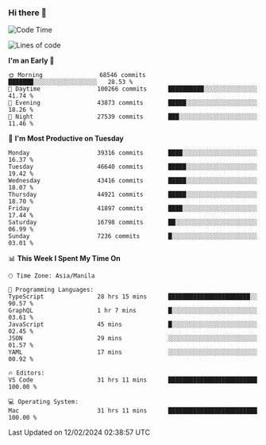 ### Hi there 👋

<!--START_SECTION:waka-->
![Code Time](http://img.shields.io/badge/Code%20Time-4%2C862%20hrs%2047%20mins-blue)

![Lines of code](https://img.shields.io/badge/From%20Hello%20World%20I%27ve%20Written-108.8%20million%20lines%20of%20code-blue)

**I'm an Early 🐤** 

```text
🌞 Morning                68546 commits       ███████░░░░░░░░░░░░░░░░░░   28.53 % 
🌆 Daytime                100266 commits      ██████████░░░░░░░░░░░░░░░   41.74 % 
🌃 Evening                43873 commits       █████░░░░░░░░░░░░░░░░░░░░   18.26 % 
🌙 Night                  27539 commits       ███░░░░░░░░░░░░░░░░░░░░░░   11.46 % 
```
📅 **I'm Most Productive on Tuesday** 

```text
Monday                   39316 commits       ████░░░░░░░░░░░░░░░░░░░░░   16.37 % 
Tuesday                  46640 commits       █████░░░░░░░░░░░░░░░░░░░░   19.42 % 
Wednesday                43416 commits       █████░░░░░░░░░░░░░░░░░░░░   18.07 % 
Thursday                 44921 commits       █████░░░░░░░░░░░░░░░░░░░░   18.70 % 
Friday                   41897 commits       ████░░░░░░░░░░░░░░░░░░░░░   17.44 % 
Saturday                 16798 commits       ██░░░░░░░░░░░░░░░░░░░░░░░   06.99 % 
Sunday                   7236 commits        █░░░░░░░░░░░░░░░░░░░░░░░░   03.01 % 
```


📊 **This Week I Spent My Time On** 

```text
🕑︎ Time Zone: Asia/Manila

💬 Programming Languages: 
TypeScript               28 hrs 15 mins      ███████████████████████░░   90.57 % 
GraphQL                  1 hr 7 mins         █░░░░░░░░░░░░░░░░░░░░░░░░   03.61 % 
JavaScript               45 mins             █░░░░░░░░░░░░░░░░░░░░░░░░   02.45 % 
JSON                     29 mins             ░░░░░░░░░░░░░░░░░░░░░░░░░   01.57 % 
YAML                     17 mins             ░░░░░░░░░░░░░░░░░░░░░░░░░   00.92 % 

🔥 Editors: 
VS Code                  31 hrs 11 mins      █████████████████████████   100.00 % 

💻 Operating System: 
Mac                      31 hrs 11 mins      █████████████████████████   100.00 % 
```


 Last Updated on 12/02/2024 02:38:57 UTC
<!--END_SECTION:waka-->


<!--
**rad182/rad182** is a ✨ _special_ ✨ repository because its `README.md` (this file) appears on your GitHub profile.

Here are some ideas to get you started:

- 🔭 I’m currently working on ...
- 🌱 I’m currently learning ...
- 👯 I’m looking to collaborate on ...
- 🤔 I’m looking for help with ...
- 💬 Ask me about ...
- 📫 How to reach me: ...
- 😄 Pronouns: ...
- ⚡ Fun fact: ...
-->
